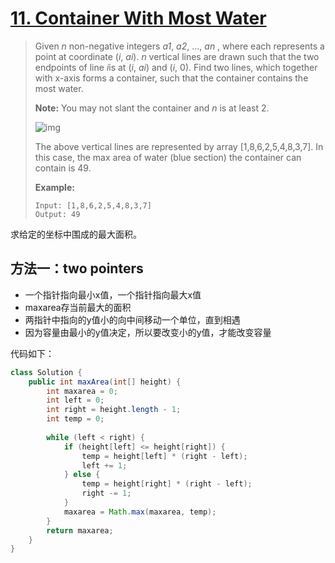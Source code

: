 # [11. Container With Most Water][1] 

> Given *n* non-negative integers *a1*, *a2*, ..., *an* , where each represents a point at coordinate (*i*, *ai*). *n* vertical lines are drawn such that the two endpoints of line *i*is at (*i*, *ai*) and (*i*, 0). Find two lines, which together with x-axis forms a container, such that the container contains the most water.
>
> **Note:** You may not slant the container and *n* is at least 2.
>
>  
>
> ![img](https://s3-lc-upload.s3.amazonaws.com/uploads/2018/07/17/question_11.jpg)
>
> The above vertical lines are represented by array [1,8,6,2,5,4,8,3,7]. In this case, the max area of water (blue section) the container can contain is 49.
>
>  
>
> **Example:**
>
> ```
> Input: [1,8,6,2,5,4,8,3,7]
> Output: 49
> ```



求给定的坐标中围成的最大面积。



## 方法一：two pointers

* 一个指针指向最小x值，一个指针指向最大x值
* maxarea存当前最大的面积
* 两指针中指向的y值小的向中间移动一个单位，直到相遇
* 因为容量由最小的y值决定，所以要改变小的y值，才能改变容量



代码如下：

```java
class Solution {
    public int maxArea(int[] height) {
        int maxarea = 0;
        int left = 0;
        int right = height.length - 1;
        int temp = 0;
        
        while (left < right) {
            if (height[left] <= height[right]) {
                temp = height[left] * (right - left);
                left += 1;
            } else {
                temp = height[right] * (right - left);
                right -= 1;
            }
            maxarea = Math.max(maxarea, temp);
        }
        return maxarea;
    }
}
```















[1]: https://leetcode.com/problems/container-with-most-water/